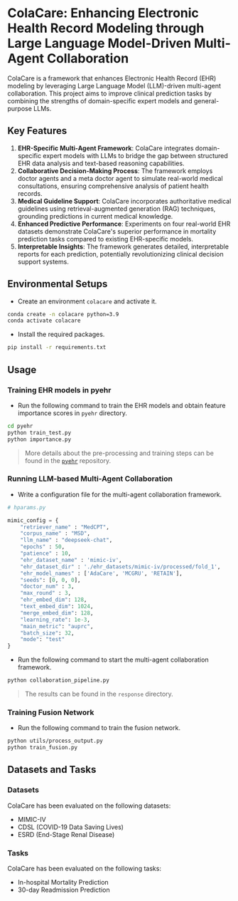 # ColaCare: Enhancing Electronic Health Record Modeling through Large Language Model-Driven Multi-Agent Collaboration

ColaCare is a framework that enhances Electronic Health Record (EHR) modeling by leveraging Large Language Model (LLM)-driven multi-agent collaboration. This project aims to improve clinical prediction tasks by combining the strengths of domain-specific expert models and general-purpose LLMs.

## Key Features

1. **EHR-Specific Multi-Agent Framework**: ColaCare integrates domain-specific expert models with LLMs to bridge the gap between structured EHR data analysis and text-based reasoning capabilities.
2. **Collaborative Decision-Making Process**: The framework employs doctor agents and a meta doctor agent to simulate real-world medical consultations, ensuring comprehensive analysis of patient health records.
3. **Medical Guideline Support**: ColaCare incorporates authoritative medical guidelines using retrieval-augmented generation (RAG) techniques, grounding predictions in current medical knowledge.
4. **Enhanced Predictive Performance**: Experiments on four real-world EHR datasets demonstrate ColaCare's superior performance in mortality prediction tasks compared to existing EHR-specific models.
5. **Interpretable Insights**: The framework generates detailed, interpretable reports for each prediction, potentially revolutionizing clinical decision support systems.

## Environmental Setups

- Create an environment `colacare` and activate it.

```bash
conda create -n colacare python=3.9
conda activate colacare
```

- Install the required packages.

```bash
pip install -r requirements.txt
```

## Usage

### Training EHR models in pyehr

- Run the following command to train the EHR models and obtain feature importance scores in `pyehr` directory.

```bash
cd pyehr
python train_test.py
python importance.py
```

> More details about the pre-processing and training steps can be found in the [`pyehr`](https://github.com/yhzhu99/pyehr) repository.

### Running LLM-based Multi-Agent Collaboration

- Write a configuration file for the multi-agent collaboration framework. 

```python
# hparams.py

mimic_config = {
    "retriever_name" : "MedCPT",
    "corpus_name" : "MSD",
    "llm_name" : "deepseek-chat",
    "epochs" : 50,
    "patience" : 10,
    "ehr_dataset_name" : 'mimic-iv',
    "ehr_dataset_dir" : './ehr_datasets/mimic-iv/processed/fold_1',
    "ehr_model_names" : ['AdaCare', 'MCGRU', 'RETAIN'], 
    "seeds": [0, 0, 0],
    "doctor_num" : 3,
    "max_round" : 3,
    "ehr_embed_dim": 128,
    "text_embed_dim": 1024,
    "merge_embed_dim": 128,
    "learning_rate": 1e-3,
    "main_metric": "auprc",
    "batch_size": 32,
    "mode": "test"
}
```

- Run the following command to start the multi-agent collaboration framework.

```bash
python collaboration_pipeline.py
```

> The results can be found in the `response` directory.

### Training Fusion Network 

- Run the following command to train the fusion network.

```bash
python utils/process_output.py
python train_fusion.py
```

## Datasets and Tasks

### Datasets

ColaCare has been evaluated on the following datasets:
- MIMIC-IV
- CDSL (COVID-19 Data Saving Lives)
- ESRD (End-Stage Renal Disease)

### Tasks

ColaCare has been evaluated on the following tasks:
- In-hospital Mortality Prediction
- 30-day Readmission Prediction